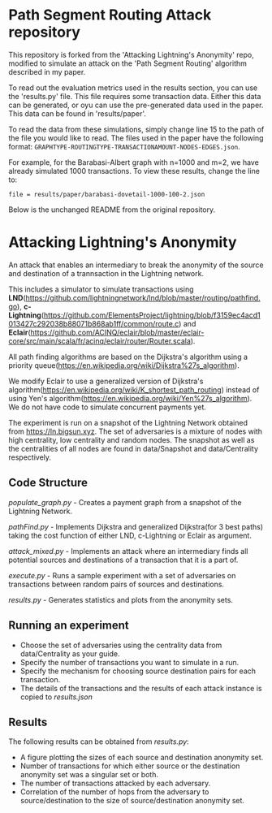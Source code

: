 # Path Segment Routing Attack repository

This repository is forked from the 'Attacking Lightning's Anonymity' repo, modified to simulate an attack on the 'Path Segment Routing' algorithm described in my paper.

To read out the evaluation metrics used in the results section, you can use the 'results.py' file.
This file requires some transaction data.
Either this data can be generated, or oyu can use the pre-generated data used in the paper.
This data can be found in 'results/paper'.

To read the data from these simulations, simply change line 15 to the path of the file you would like to read.
The files used in the paper have the following format: `GRAPHTYPE-ROUTINGTYPE-TRANSACTIONAMOUNT-NODES-EDGES.json`.


For example, for the Barabasi-Albert graph with n=1000 and m=2, we have already simulated 1000 transactions.
To view these results, change the line to:

```
file = results/paper/barabasi-dovetail-1000-100-2.json

```


Below is the unchanged README from the original repository.

# Attacking Lightning's Anonymity

An attack that enables an intermediary to break the anonymity of the source and destination of a trannsaction in the Lightning network. 

This includes a simulator to simulate transactions using **LND**(https://github.com/lightningnetwork/lnd/blob/master/routing/pathfind.go), **c-Lightning**(https://github.com/ElementsProject/lightning/blob/f3159ec4acd1013427c292038b88071b868ab1ff/common/route.c) and **Eclair**(https://github.com/ACINQ/eclair/blob/master/eclair-core/src/main/scala/fr/acinq/eclair/router/Router.scala). 

All path finding algorithms are based on the Dijkstra's algorithm using a priority queue(https://en.wikipedia.org/wiki/Dijkstra%27s_algorithm).

We modify Eclair to use a generalized version of Dijkstra's algorithm(https://en.wikipedia.org/wiki/K_shortest_path_routing) instead of using Yen's algorithm(https://en.wikipedia.org/wiki/Yen%27s_algorithm). We do not have code to simulate concurrent payments yet. 

The experiment is run on a snapshot of the Lightning Network obtained from https://ln.bigsun.xyz. The set of adversaries is a mixture of nodes with high centrality, low centrality and random nodes. The snapshot as well as the centralities of all nodes are found in data/Snapshot and data/Centrality respectively.

## Code Structure

*populate_graph.py* - Creates a payment graph from a snapshot of the Lightning Network.

*pathFind.py* - Implements Dijkstra and generalized Dijkstra(for 3 best paths) taking the cost function of either LND, c-Lightning or Eclair as argument.

*attack_mixed.py* - Implements an attack where an intermediary finds all potential sources and destinations of a transaction that it is a part of.

*execute.py* - Runs a sample experiment with a set of adversaries on transactions between random pairs of sources and destinations.

*results.py* - Generates statistics and plots from the anonymity sets.

## Running an experiment

- Choose the set of adversaries using the centrality data from data/Centrality as your guide.
- Specify the number of transactions you want to simulate in a run.
- Specify the mechanism for choosing source destination pairs for each transaction.
- The details of the transactions and the results of each attack instance is copied to *results.json*

## Results

The following results can be obtained from *results.py*:
- A figure plotting the sizes of each source and destination anonymity set.
- Number of transactions for which either source or the destination anonymity set was a singular set or both.
- The number of transactions attacked by each adversary.
- Correlation of the number of hops from the adversary to source/destination to the size of source/destination anonymity set.

